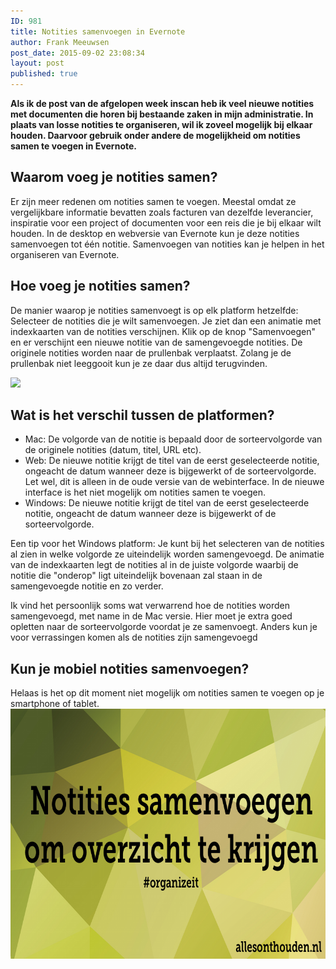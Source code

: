 ```yaml
---
ID: 981
title: Notities samenvoegen in Evernote
author: Frank Meeuwsen
post_date: 2015-09-02 23:08:34
layout: post
published: true
---
```

<strong>Als ik de post van de afgelopen week inscan heb ik veel nieuwe notities met documenten die horen bij bestaande zaken in mijn administratie. In plaats van losse notities te organiseren, wil ik zoveel mogelijk bij elkaar houden. Daarvoor gebruik onder andere de mogelijkheid om notities samen te voegen in Evernote.</strong>
<!--more-->
<h2 id="waaromvoegjenotitiessamen">Waarom voeg je notities samen?</h2>
Er zijn meer redenen om notities samen te voegen. Meestal omdat ze vergelijkbare informatie bevatten zoals facturen van dezelfde leverancier, inspiratie voor een project of documenten voor een reis die je bij elkaar wilt houden. In de desktop en webversie van Evernote kun je deze notities samenvoegen tot één notitie. Samenvoegen van notities kan je helpen in het organiseren van Evernote.
<h2 id="hoevoegjenotitiessamen">Hoe voeg je notities samen?</h2>
De manier waarop je notities samenvoegt is op elk platform hetzelfde: Selecteer de notities die je wilt samenvoegen. Je ziet dan een animatie met indexkaarten van de notities verschijnen. Klik op de knop "Samenvoegen" en er verschijnt een nieuwe notitie van de samengevoegde notities. De originele notities worden naar de prullenbak verplaatst. Zolang je de prullenbak niet leeggooit kun je ze daar dus altijd terugvinden.

![](http://cdn.allesonthouden.nl/images/SamenvoegenNotities.png "")

<h2 id="watishetverschiltussendeplatformen">Wat is het verschil tussen de platformen?</h2>
<ul>
	<li>Mac: De volgorde van de notitie is bepaald door de sorteervolgorde van de originele notities (datum, titel, URL etc).</li>
	<li>Web: De nieuwe notitie krijgt de titel van de eerst geselecteerde notitie, ongeacht de datum wanneer deze is bijgewerkt of de sorteervolgorde. Let wel, dit is alleen in de oude versie van de webinterface. In de nieuwe interface is het niet mogelijk om notities samen te voegen.</li>
	<li>Windows: De nieuwe notitie krijgt de titel van de eerst geselecteerde notitie, ongeacht de datum wanneer deze is bijgewerkt of de sorteervolgorde.</li>
</ul>
Een tip voor het Windows platform: Je kunt bij het selecteren van de notities al zien in welke volgorde ze uiteindelijk worden samengevoegd. De animatie van de indexkaarten legt de notities al in de juiste volgorde waarbij de notitie die "onderop" ligt uiteindelijk bovenaan zal staan in de samengevoegde notitie en zo verder.

Ik vind het persoonlijk soms wat verwarrend hoe de notities worden samengevoegd, met name in de Mac versie. Hier moet je extra goed opletten naar de sorteervolgorde voordat je ze samenvoegt. Anders kun je voor verrassingen komen als de notities zijn samengevoegd
<h2 id="kunjemobielnotitiessamenvoegen">Kun je mobiel notities samenvoegen?</h2>
Helaas is het op dit moment niet mogelijk om notities samen te voegen op je smartphone of tablet.

<img class="alignnone size-full wp-image-985 invisible" src="/images/2015/09/banner_SamenvoegenNotities.png" alt="banner_SamenvoegenNotities" width="800" height="400" />
